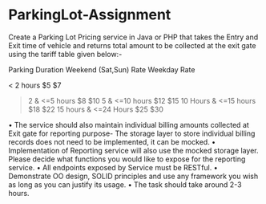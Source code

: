 # ParkingLot-Assignment

Create a Parking Lot Pricing service in Java or PHP that takes the Entry and Exit time of vehicle and returns total amount to be collected at the exit gate using the tariff table given below:-

Parking Duration	Weekend (Sat,Sun) Rate	Weekday Rate

< 2 hours 
	$5 	$7
>2 & <=5 hours 
	$8 	$10
>5 & <=10 hours 
	$12 	$15
>10 Hours & <=15 hours 
	$18 	$22
>15 hours & <=24 Hours 
	$25 	$30


•	The service should also maintain individual billing amounts collected at Exit gate for reporting purpose- The storage layer to store individual billing records does not need to be implemented, it can be mocked.
•	Implementation of Reporting service will also use the mocked storage layer. Please decide what functions you would like to expose for the reporting service.
•	All endpoints exposed by Service must be RESTful.
•	Demonstrate OO design, SOLID principles and use any framework you wish as long as you can justify its usage.
•	The task should take around 2-3 hours.
